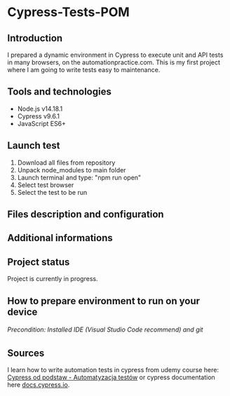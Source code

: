 # Cypress-Tests-POM
## Introduction
I prepared a dynamic environment in Cypress to execute unit and API tests in many browsers, on the automationpractice.com. This is my first project where I am going to write tests easy to maintenance.
## Tools and technologies 
* Node.js v14.18.1
* Cypress v9.6.1
* JavaScript ES6+
## Launch test
1. Download all files from repository
2. Unpack node_modules to main folder
3. Launch terminal and type: "npm run open"
4. Select test browser
5. Select the test to be run
## Files description and configuration

## Additional informations

## Project status
Project is currently in progress. 
## How to prepare environment to run on your device
###### Precondition: Installed IDE (Visual Studio Code recommend) and git

## Sources

I learn how to write automation tests in cypress from udemy course here: [Cypress od podstaw - Automatyzacja testów](https://www.udemy.com/course/cypress-od-podstaw/) 
or cypress documentation here [docs.cypress.io](https://docs.cypress.io).
